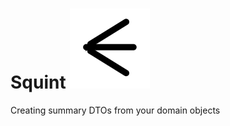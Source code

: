 Squint ![Squint](https://github.com/p14n/squint/blob/master/squint.svg)
======

Creating summary DTOs from your domain objects
